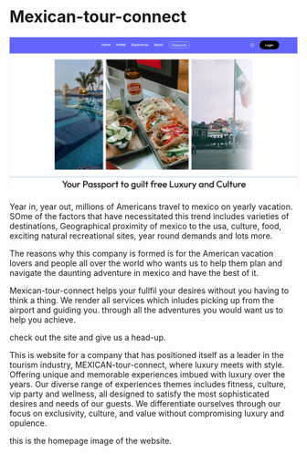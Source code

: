 

# Mexican-tour-connect
![images](https://github.com/Festus-Okafor/mexican-tour-connect.github.io/blob/main/public/images/screnshot1.png)




Year in, year out, millions of Americans travel to mexico on yearly vacation.  SOme of the factors that have necessitated this trend includes varieties of destinations, Geographical proximity of mexico to the usa, culture, food, exciting natural recreational sites, year round demands and lots more.

The reasons why this company is formed is for the American vacation lovers  and people all over the world who wants us to help them plan and  navigate the daunting adventure  in mexico and have the best of it. 

Mexican-tour-connect helps your fullfil your desires without you having to think a thing. We render all services which inludes picking up from the airport and guiding you. through all the adventures you would want us to help you achieve. 

check out the site and give us a head-up.

This is website for a company that has positioned  itself as a leader in the tourism industry, MEXICAN-tour-connect, where luxury meets with style. Offering unique and memorable experiences imbued with luxury over the years. Our diverse range of experiences themes includes fitness, culture, vip party and wellness, all designed to satisfy the most sophisticated desires and needs of our guests. We differentiate ourselves through our focus on exclusivity, culture, and value without compromising luxury and opulence.

this is the homepage image of the website.



